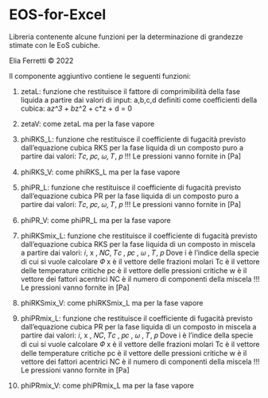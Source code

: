 # EOS-for-Excel
Libreria contenente alcune funzioni per la determinazione di grandezze stimate con le EoS cubiche.

Elia Ferretti © 2022

Il componente aggiuntivo contiene le seguenti funzioni:

1) zetaL:		funzione che restituisce il fattore di comprimibilità della fase liquida a partire dai valori di input:
				a,b,c,d definiti come coefficienti della cubica:  a*z^3 + b*z^2 + c*z + d = 0
		
2) zetaV: 		come zetaL ma per la fase vapore

3) phiRKS_L:	funzione che restituisce il coefficiente di fugacità previsto dall’equazione cubica RKS per la fase liquida di un composto puro a partire dai valori:	𝑇𝑐, 𝑝𝑐, 𝜔, 𝑇, 𝑝
				!!! Le pressioni vanno fornite in [Pa]

4) phiRKS_V:	come phiRKS_L ma per la fase vapore

5) phiPR_L:		funzione che restituisce il coefficiente di fugacità previsto dall’equazione cubica PR per la fase liquida di un composto puro a partire dai valori:	𝑇𝑐, 𝑝𝑐, 𝜔, 𝑇, 𝑝
				!!! Le pressioni vanno fornite in [Pa]

6) phiPR_V:		come phiPR_L ma per la fase vapore

7) phiRKSmix_L:	funzione che restituisce il coefficiente di fugacità previsto dall’equazione cubica RKS per la fase liquida di un composto in miscela a partire dai valori:	𝑖, x , 𝑁𝐶, 𝑇𝑐 , 𝑝𝑐 , 𝜔 , 𝑇, 𝑝
				Dove i è l’indice della specie di cui si vuole calcolare 𝛷
				x è il vettore delle frazioni molari
				Tc è il vettore delle temperature critiche
				pc è il vettore delle pressioni critiche
				w è il vettore dei fattori acentrici
				NC è il numero di componenti della miscela
				!!! Le pressioni vanno fornite in [Pa]

8) phiRKSmix_V:	come phiRKSmix_L ma per la fase vapore

9) phiPRmix_L:	funzione che restituisce il coefficiente di fugacità previsto dall’equazione cubica PR per la fase liquida di un composto in miscela a partire dai valori:	𝑖, x , 𝑁𝐶, 𝑇𝑐 , 𝑝𝑐 , 𝜔 , 𝑇, 𝑝
				Dove i è l’indice della specie di cui si vuole calcolare 𝛷
				x è il vettore delle frazioni molari
				Tc è il vettore delle temperature critiche
				pc è il vettore delle pressioni critiche
				w è il vettore dei fattori acentrici
				NC è il numero di componenti della miscela
				!!! Le pressioni vanno fornite in [Pa]

10) phiPRmix_V:	come phiPRmix_L ma per la fase vapore
